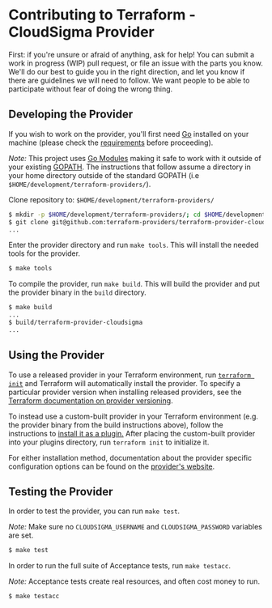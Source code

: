 # Contributing to Terraform - CloudSigma Provider


First: if you're unsure or afraid of anything, ask for help! You can submit a work in progress (WIP) pull request, or file
an issue with the parts you know. We'll do our best to guide you in the right direction, and let you know if there are
guidelines we will need to follow. We want people to be able to participate without fear of doing the wrong thing.


## Developing the Provider

If you wish to work on the provider, you'll first need [Go](http://www.golang.org) installed on your machine (please check
the [requirements](https://github.com/terraform-providers/terraform-provider-cloudsigma#requirements) before proceeding).

*Note:* This project uses [Go Modules](https://blog.golang.org/using-go-modules) making it safe to work with it outside
of your existing [GOPATH](http://golang.org/doc/code.html#GOPATH). The instructions that follow assume a directory in your
home directory outside of the standard GOPATH (i.e `$HOME/development/terraform-providers/`).

Clone repository to: `$HOME/development/terraform-providers/`

```sh
$ mkdir -p $HOME/development/terraform-providers/; cd $HOME/development/terraform-providers/
$ git clone git@github.com:terraform-providers/terraform-provider-cloudsigma
...
```

Enter the provider directory and run `make tools`. This will install the needed tools for the provider.

```sh
$ make tools
```

To compile the provider, run `make build`. This will build the provider and put the provider binary in the `build` directory.

```sh
$ make build
...
$ build/terraform-provider-cloudsigma
...
```


## Using the Provider

To use a released provider in your Terraform environment, run [`terraform init`](https://www.terraform.io/docs/commands/init.html)
and Terraform will automatically install the provider. To specify a particular provider version when installing released
providers, see the [Terraform documentation on provider versioning](https://www.terraform.io/docs/configuration/providers.html#version-provider-versions).

To instead use a custom-built provider in your Terraform environment (e.g. the provider binary from the build instructions
above), follow the instructions to [install it as a plugin.](https://www.terraform.io/docs/plugins/basics.html#installing-plugins)
After placing the custom-built provider into your plugins directory,  run `terraform init` to initialize it.

For either installation method, documentation about the provider specific configuration options can be found on the [provider's website](https://www.terraform.io/docs/providers/cloudsigma/index.html).


## Testing the Provider

In order to test the provider, you can run `make test`.

*Note:* Make sure no `CLOUDSIGMA_USERNAME` and `CLOUDSIGMA_PASSWORD` variables are set.

```sh
$ make test
```

In order to run the full suite of Acceptance tests, run `make testacc`.

*Note:* Acceptance tests create real resources, and often cost money to run.

```sh
$ make testacc
```
